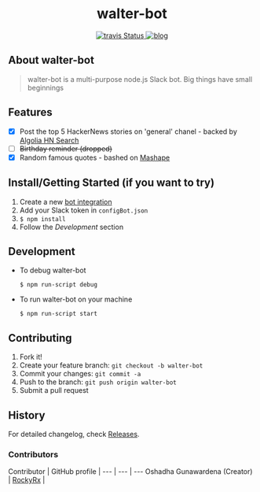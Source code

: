 <h1 align="center">walter-bot</h1> 
<p align="center">
    <a title='Build Status' href="https://travis-ci.org/RockyRx/walter-bot">
        <img src='https://travis-ci.org/RockyRx/walter-bot.svg?branch=master' alt='travis Status' />
    </a>
    <a title='blog' href='http://memoverkill.com'>
       <img src='https://img.shields.io/badge/style-blog-blue.svg?label=my' alt='blog' />
    </a>
</p>

## About walter-bot
>walter-bot is a multi-purpose node.js Slack bot.
Big things have small beginnings

## Features
- [x] Post the top 5 HackerNews stories on 'general' chanel - backed by [Algolia HN Search](https://hn.algolia.com/api) 
- [ ] ~~Birthday reminder (dropped)~~
- [x] Random famous quotes - bashed on [Mashape](https://market.mashape.com)

## Install/Getting Started (if you want to try)
1. Create a new [bot integration](https://my.slack.com/services/new/bot)
2. Add your Slack token in ```configBot.json```
3. ```$ npm install ```
3. Follow the *Development* section


## Development

* To debug walter-bot

    ```$ npm run-script debug```

* To run walter-bot on your machine

    ```$ npm run-script start```

## Contributing

1. Fork it!
2. Create your feature branch: `git checkout -b walter-bot`
3. Commit your changes: `git commit -a `
4. Push to the branch: `git push origin walter-bot`
5. Submit a pull request

## History

For detailed changelog, check [Releases](https://github.com/RockyRx/walter-bot/releases).

### Contributors

Contributor | GitHub profile |
--- | --- | ---
Oshadha Gunawardena  (Creator) | [RockyRx](https://github.com/RockyRx) |
